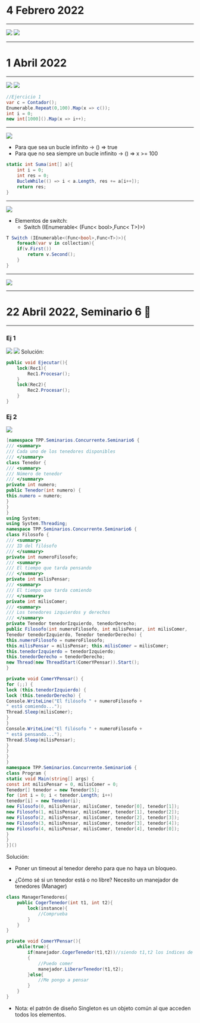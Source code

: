# 4 Febrero 2022
---
![](seminario%201.1.png)
![](seminario%201.2.png)

---
# 1 Abril 2022
---
![](Clausulas%20Seminario%205.png)
![](Ej%201%20Seminario%205.png)
```c#
//Ejercicio 1
var c = Contador();
Enumerable.Repeat(0,100).Map(x => c());
int i = 0;
new int[1000]().Map(x => i++);
```
---
![](Ej%202%20Seminario%205.png)
- Para que sea un bucle infinito -> () => true
- Para que no sea siempre un bucle infinito -> () => x >= 100
```c#
static int Suma(int[] a){
	int i = 0;
	int res = 0;
	BucleWhile(() => i < a.Length, res += a[i++]);
	return res;
}
```
---
![](Ej%203%20Seminario%205.png)
- Elementos de switch:
	- Switch (IEnumerable< (Func< bool>,Func< T>)>)
```c#
T Switch (IEnumerable<(Func<bool>,Func<T>)>){
	foreach(var v in collection){
	if(v.First())
		return v.Second();
	}
}
```
---
![](Ej%204%20Seminario%205.png)

---
# 22 Abril 2022, Seminario 6 🥖
---
### Ej 1
![](./img/ej1%20s6.png||500)
![](./img/ej%201%20s6%202.png||500)
Solución: 
```c#
public void Ejecutar(){
	lock(Rec1){
		Rec1.Procesar();
	}
	lock(Rec2){
		Rec2.Procesar();
	}
}
```

### Ej 2
![](./img/ej%202%20s6.png||500)
```c#
[namespace TPP.Seminarios.Concurrente.Seminario6 {  
/// <summary>  
/// Cada uno de los tenedores disponibles  
/// </summary>  
class Tenedor {  
/// <summary>  
/// Número de tenedor  
/// </summary>  
private int numero;  
public Tenedor(int numero) {  
this.numero = numero;  
}  
}  
}  
using System;  
using System.Threading;  
namespace TPP.Seminarios.Concurrente.Seminario6 {  
class Filosofo {  
/// <summary>  
/// ID del filósofo  
/// </summary>  
private int numeroFilosofo;  
/// <summary>  
/// El tiempo que tarda pensando  
/// </summary>  
private int milisPensar;  
/// <summary>  
/// El tiempo que tarda comiendo  
/// </summary>  
private int milisComer;  
/// <summary>  
/// Los tenedores izquierdos y derechos  
/// </summary>  
private Tenedor tenedorIzquierdo, tenedorDerecho;  
public Filosofo(int numeroFilosofo, int milisPensar, int milisComer,  
Tenedor tenedorIzquierdo, Tenedor tenedorDerecho) {  
this.numeroFilosofo = numeroFilosofo;  
this.milisPensar = milisPensar; this.milisComer = milisComer;  
this.tenedorIzquierdo = tenedorIzquierdo;  
this.tenedorDerecho = tenedorDerecho;  
new Thread(new ThreadStart(ComerYPensar)).Start();  
}

private void ComerYPensar() {  
for (;;) {  
lock (this.tenedorIzquierdo) {  
lock (this.tenedorDerecho) {  
Console.WriteLine("El filósofo " + numeroFilosofo +  
" está comiendo...");  
Thread.Sleep(milisComer);  
}  
}  
Console.WriteLine("El filósofo " + numeroFilosofo +  
" está pensando...");  
Thread.Sleep(milisPensar);  
}  
}  
}  
}  
namespace TPP.Seminarios.Concurrente.Seminario6 {  
class Program {  
static void Main(string[] args) {  
const int milisPensar = 0, milisComer = 0;  
Tenedor[] tenedor = new Tenedor[5];  
for (int i = 0; i < tenedor.Length; i++)  
tenedor[i] = new Tenedor(i);  
new Filosofo(0, milisPensar, milisComer, tenedor[0], tenedor[1]);  
new Filosofo(1, milisPensar, milisComer, tenedor[1], tenedor[2]);  
new Filosofo(2, milisPensar, milisComer, tenedor[2], tenedor[3]);  
new Filosofo(3, milisPensar, milisComer, tenedor[3], tenedor[4]);  
new Filosofo(4, milisPensar, milisComer, tenedor[4], tenedor[0]);  
}  
}  
}]()
```
Solución:
- Poner un timeout al tenedor dereho para que no haya un bloqueo.

- ¿Cómo sé si un tenedor está o no libre?
	Necesito un manejador de tenedores (Manager)
```c#
class ManagerTenedores{
	public CogerTenedor(int t1, int t2){
		lock(instance){
			//Comprueba
		}
	}
}

private void ComerYPensar(){
	while(true){
		if(manejador.CogerTenedor(t1,t2))//siendo t1,t2 los índices de los tenedores
		{
			//Puedo comer
			manejador.LiberarTenedor(t1,t2);
		}else{
			//Me pongo a pensar
		}
	}
}
```
- Nota: el patrón de diseño Singleton es un objeto común al que acceden todos los elementos.